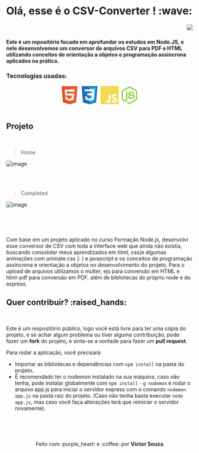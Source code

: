 <h1> Olá, esse é o CSV-Converter ! :wave: </h1>
<p align="right">
  <a href="https://www.linkedin.com/in/victorsouza19/" target="_blank" alt="Linkedin">
   <img src="https://img.shields.io/badge/-Linkedin-1C1C1C?style=for-the-badge&logo=Linkedin&logoColor=00FFFF&link=https://www.linkedin.com/in/victorsouza19/"/>
  </a>
</p>

<h4> Este é um repositório focado em aprofundar os estudos em Node.JS, e nele desenvolvemos um conversor de arquivos CSV para PDF e HTML utilizando conceitos
de orientação a objetos e programação assíncrona aplicados na prática.</h4>


  
  ### Tecnologias usadas:
 <div align="center">
  <img align="center"  alt="Victor-Souza" height="50" width="50" src="https://raw.githubusercontent.com/devicons/devicon/master/icons/html5/html5-original.svg">
  <img align="center" alt="Victor-Souza" height="50" width="50" src="https://raw.githubusercontent.com/devicons/devicon/master/icons/css3/css3-original.svg">  
  <img align="center" alt="Victor-Souza" height="50" width="50" src="https://raw.githubusercontent.com/devicons/devicon/master/icons/javascript/javascript-plain.svg">
  <img align="center" alt="Victor-Souza" height="50" width="50" src="https://raw.githubusercontent.com/devicons/devicon/master/icons/nodejs/nodejs-plain.svg">
</div><br>

<h2> Projeto </h2>
 <br>

> Home
> 
![image](https://user-images.githubusercontent.com/71740612/139965758-c71302b5-8c4f-4ba4-ac9e-fe9f1b6d8fa0.png)

<br><br>

> Completed
>
![image](https://user-images.githubusercontent.com/71740612/139965813-60925dbb-012b-438d-a31e-84a273629f9e.png)



<br><br>

##

<div align="left">
  Com base em um projeto aplicado no curso Formação Node.js, desenvolvi esse conversor de CSV com toda a interface web que ainda não existia, 
  buscando consolidar meus aprendizados em html, css(e algumas animações com animate.css (: ) e javascript e os conceitos de programação assíncrona e orientação a objetos no desenvolvimento do projeto.
  Para o upload de arquivos utilizamos o multer, ejs para conversão em HTML e html-pdf para conversão em PDF, além de bibliotecas do próprio node e do express.
</div>

<h2> Quer contribuir? :raised_hands: </h2>
 <br>
 
 Este é um respositório público, logo você está livre para ter uma cópia do projeto,  e se achar algum problema ou tiver alguma contribuição, pode fazer um **fork** do projeto, e sinta-se a vontade para fazer um **pull request**.
 
 Para rodar a aplicação, você precisará:
 - Importar as bibliotecas e dependências com <code>npm install</code> na pasta do projeto.
 - É recomendado ter o nodemon instalado na sua máquina, caso não tenha, pode instalar globalmente com  <code>npm install -g nodemon</code> e rodar o arquivo app.js para iniciar o servidor express com o comando <code>nodemon app.js</code> na pasta raiz do projeto. (Caso não tenha basta executar  <code>node app.js</code>, mas caso você faça alterações terá que reiniciar o servidor novamente).

<br><br><br>
<div align="center">
  <p>Feito com :purple_heart: e :coffee: por <strong>Victor Souza</strong></p>
</div>














